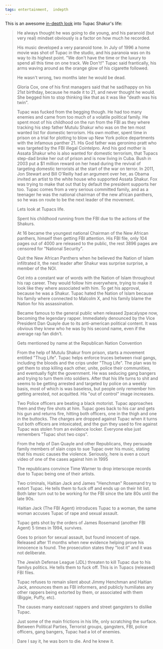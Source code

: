 ```yaml
---
tags: entertainment,  indepth
---
```


This is an awesome [in-depth look](https://www.reddit.com/r/todayilearned/comments/103xo4/til_rapper_tupac_shakur_received_a_letter_from/c6acw1n/) into Tupac Shakur's life:

> He always thought he was going to die young, and his paranoid (but very real) mindset obviously is a factor on how much he recorded.
> 
> His music developed a very paranoid tone. In July of 1996 a home movie was shot of Tupac in the studio, and his paranoia was on its way to its highest point. "We don't have the time or the luxury to spend all this time on one track. We Don't!" Tupac said frantically, his arms waving around as the orange glow of his cigarette followed.
> 
> 
> He wasn't wrong, two months later he would be dead.
> 
> Gloria Cox, one of his first managers said that he sad/happy on his 21st birthday, because he made it to 21, and never thought he would. She begged him to stop thinking like that as it was like "death was his twin".
> 
> 
> Tupac was fucked from the begging though. He had too many enemies and came from too much of a volatile political family. He spent most of his childhood on the run from the FBI as they where tracking his step father Mutulu Shakur who was on the ten most wanted list for domestic terrorism. His own mother, spent time in prison on a trial for plotting to blow up New York police departments with the infamous panther 21. His God father was geronimo pratt who was targeted by the FBI illegal Cointelpro. And his god mother is Assata Shakur who is also wanted for domestic terrorism, that Tupacs step-dad broke her out of prison and is now living in Cuba. Bush in 2003 put a $1 million reward on her head during the revival of targeting domestic terrorists at the start of the war on terror. In 2011, Jon Stewart and Bill O'Reilly had an argument over her, as Obama invited an artist to the white house who supported Assata Shakur. Fox was trying to make that out that by default the president supports her too. Tupac comes from a very serious committed family, and as a teenager he was the national chairman of the new african panthers, so he was on route to be the next leader of the movement.
> 
> Lets look at Tupacs life.
> 
> Spent his childhood running from the FBI due to the actions of the Shakurs.
> 
> At 16 became the youngest national Chairman of the New African panthers, himself then getting FBI attention. His FBI file, only 104 pages out of 4000 are released to the public, the rest 3896 pages are censored for "National Security".
> 
> Quit the New African Panthers when he believed the Nation of Islam infiltrated it, the next leader after Shakur was surprise surprise, a member of the NOI.
> 
> Got into a constant war of words with the Nation of Islam throughout his rap career. They would follow him everywhere, trying to make it look like they where associated with him. To get his approval, because he was a Shakur. Tupac hated the Nation of Islam because his family where connected to Malcolm X, and his family blame the Nation for his assassination.
> 
> Became famous to the general public when released 2pacalyspe now, becoming the legendary rapper. Immediately denounced by the Vice President Dan Quayle due to its anti-american political content. It was obvious they knew who he was by his second name, even if the average rap fan didn't.
> 
> Gets mentioned by name at the Republican Nation Convention
> 
> From the help of Mutulu Shakur from prison, starts a movement entitled "Thug Life". Tupac helps enforce truces between rival gangs, including the bloods and the crips under "Thug Life". The plan was to get them to stop killing each other, unite, police their communities, and eventually fight the government. He was seducing gang bangers and trying to turn them into soldiers. After that his life turns to shit and seems to be getting arrested and targeted by police on a weekly basis, most of which is was baseless, but people only remember him getting arrested, not acquitted. His "out of control" image increases.
> 
> Two Police officers are beating a black motorist. Tupac approaches them and they fire shots at him. Tupac goes back to his car and gets his gun and returns fire, hitting both officers, one in the thigh and one in the buttocks. The charges are dropped against Tupac when it turns out both officers are intoxicated, and the gun they used to fire against Tupac was stolen from an evidence locker. Everyone else just remembers "Tupac shot two cops".
> 
> From the help of Dan Quayle and other Republicans, they persuade family members of slain cops to sue Tupac over his music, stating that his music causes the violence. Seriously, here is even a court video of one of the cases against him in 1995
> 
> The republicans convince Time Warner to drop interscope records due to Tupac being one of their artists.
> 
> Two criminals, Haitian Jack and James "Henchman" Rosemand try to extort Tupac. He tells them to fuck off and ends up on their hit list. Both later turn out to be working for the FBI since the late 80s until the late 90s.
> 
> Haitian Jack (The FBI Agent) introduces Tupac to a woman, the same woman accuses Tupac of rape and sexual assault.
> 
> Tupac gets shot by the orders of James Rosemand (another FBI Agent) 5 times in 1994, survives.
> 
> Goes to prison for sexual assault, but found innocent of rape. Released after 11 months when new evidence helping prove his innocence is found. The prosecution states they "lost it" and it was not deliberate.
> 
> The Jewish Defense League (JDL) threaten to kill Tupac due to his familys politics. He tells them to fuck off. This is in Tupacs (released) FBI files.
> 
> Tupac refuses to remain silent about Jimmy Henchman and Haitian Jack, announces them as FBI informers, and publicly humiliates any other rappers being extorted by them, or associated with them (Biggie, Puffy, etc).
> 
> The causes many eastcoast rappers and street gangsters to dislike Tupac.
> 
> Just some of the main frictions in his life, only scratching the surface. Between Political Parties, Terrorist groups, gangsters, FBI, police officers, gang bangers, Tupac had a lot of enemies.
> 
> Dare I say it, he was born to die. And he knew it.